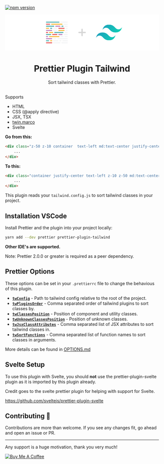 [![npm version](https://badge.fury.io/js/prettier-plugin-tailwind.svg)](https://badge.fury.io/js/prettier-plugin-tailwind)

<p align="center">
  <img src="https://raw.githubusercontent.com/Acidic9/prettier-plugin-tailwind/master/banner.jpg">
</p>

<h1 align="center">Prettier Plugin Tailwind</h1>

<div align="center">
	Sort tailwind classes with Prettier.
</div>

<br>

Supports

- HTML
- CSS (@apply directive)
- JSX, TSX
- [twin.marco](https://github.com/ben-rogerson/twin.macro)
- Svelte

**Go from this:**

```html
<div class="z-50 z-10 container  text-left md:text-center justify-center">
	...
</div>
```

**To this:**

```html
<div class="container justify-center text-left z-10 z-50 md:text-center">
	...
</div>
```

This plugin reads your `tailwind.config.js` to sort tailwind classes in your project.

## Installation VSCode

Install Prettier and the plugin into your project locally:

```bash
yarn add --dev prettier prettier-plugin-tailwind
```

**Other IDE's are supported.**

Note: Prettier 2.0.0 or greater is required as a peer dependency.

## Prettier Options

These options can be set in your `.prettierrc` file to change the behavious of this plugin.

- [**`twConfig`**](OPTIONS.md#twconfig) - Path to tailwind config relative to the root of the project.
- [**`twPluginsOrder`**](OPTIONS.md#twpluginsorder) - Comma separated order of tailwind plugins to sort classes by.
- [**`twClassesPosition`**](OPTIONS.md#twclassesposition) - Position of component and utility classes.
- [**`twUnknownClassesPosition`**](OPTIONS.md#twunknownclassesposition) - Position of unknown classes.
- [**`twJsxClassAttributes`**](OPTIONS.md#twjsxclassattributes) - Comma separated list of JSX attributes to sort tailwind classes in.
- [**`twSortFunctions`**](OPTIONS.md#twsortfunctions) - Comma separated list of function names to sort classes in arguments.

More details can be found in [OPTIONS.md](OPTIONS.md)

## Svelte Setup

To use this plugin with Svelte, you should **not** use the prettier-plugin-svelte plugin as it is imported by this plugin already.

Credit goes to the svelte prettier plugin for helping with support for Svelte.

https://github.com/sveltejs/prettier-plugin-svelte

## Contributing 🙌

Contributions are more than welcome. If you see any changes fit, go ahead and open an issue or PR.

---

Any support is a huge motivation, thank you very much!

<a href="https://www.buymeacoffee.com/ariseyhun" target="_blank"><img src="https://cdn.buymeacoffee.com/buttons/v2/default-orange.png" alt="Buy Me A Coffee" height="32" width="140"></a>
